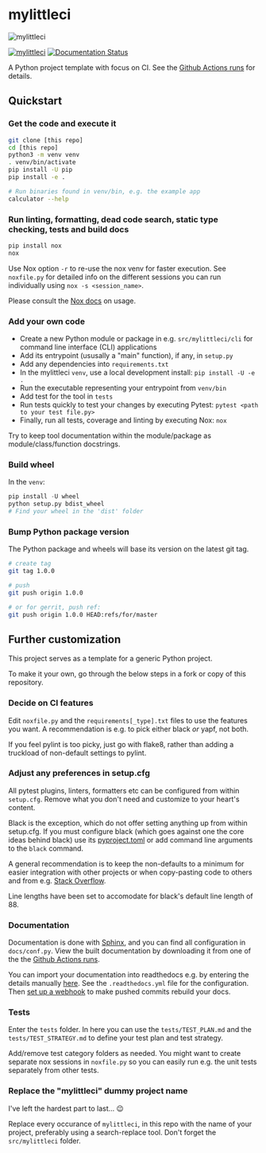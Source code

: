 # mylittleci

![mylittleci](https://user-images.githubusercontent.com/994357/80336623-15a73280-8858-11ea-89c1-b8b3a1b7a054.png)

[![mylittleci](https://github.com/fredrikaverpil/mylittleci/workflows/mylittleci/badge.svg?branch=master)](https://github.com/fredrikaverpil/mylittleci/actions?query=workflow%3Amylittleci)
[![Documentation Status](https://readthedocs.org/projects/mylittleci/badge/?version=latest)](https://mylittleci.readthedocs.io/en/latest/?badge=latest)

A Python project template with focus on CI. See the [Github Actions runs](https://github.com/fredrikaverpil/mylittleci/actions?query=workflow%3Amylittleci) for details.

## Quickstart

### Get the code and execute it

```bash
git clone [this repo]
cd [this repo]
python3 -m venv venv
. venv/bin/activate
pip install -U pip
pip install -e .

# Run binaries found in venv/bin, e.g. the example app
calculator --help
```

### Run linting, formatting, dead code search, static type checking, tests and build docs

```bash
pip install nox
nox
```

Use Nox option `-r` to re-use the nox venv for faster execution. See `noxfile.py` for detailed info on the different sessions you can run individually using `nox -s <session_name>`.

Please consult the [Nox docs](https://nox.thea.codes/en/stable) on usage.

### Add your own code

- Create a new Python module or package in e.g. `src/mylittleci/cli` for command line interface (CLI) applications
- Add its entrypoint (ususally a "main" function), if any, in `setup.py`
- Add any dependencies into `requirements.txt`
- In the mylittleci `venv`, use a local development install: `pip install -U -e .`
- Run the executable representing your entrypoint from `venv/bin`
- Add test for the tool in `tests`
- Run tests quickly to test your changes by executing Pytest: `pytest <path to your test file.py>`
- Finally, run all tests, coverage and linting by executing Nox: `nox`

Try to keep tool documentation within the module/package as module/class/function docstrings.

### Build wheel

In the `venv`:

```python
pip install -U wheel
python setup.py bdist_wheel
# Find your wheel in the 'dist' folder
```

### Bump Python package version

The Python package and wheels will base its version on the latest git tag.

```bash
# create tag
git tag 1.0.0

# push
git push origin 1.0.0

# or for gerrit, push ref:
git push origin 1.0.0 HEAD:refs/for/master
```

## Further customization

This project serves as a template for a generic Python project.

To make it your own, go through the below steps in a fork or copy of this repository.

### Decide on CI features

Edit `noxfile.py` and the `requirements[_type].txt` files to use the features you want. A recommendation is e.g. to pick either black _or_ yapf, not both.

If you feel pylint is too picky, just go with flake8, rather than adding a truckload of non-default settings to pylint.

### Adjust any preferences in setup.cfg

All pytest plugins, linters, formatters etc can be configured from within `setup.cfg`. Remove what you don't need and customize to your heart's content.

Black is the exception, which do not offer setting anything up from within setup.cfg. If you must configure black (which goes against one the core ideas behind black) use its [pyproject.toml](https://github.com/psf/black#pyprojecttoml) or add command line arguments to the `black` command.

A general recommendation is to keep the non-defaults to a minimum for easier integration with other projects or when copy-pasting code to others and from e.g. [Stack Overflow](https://stackoverflow.com).

Line lengths have been set to accomodate for black's default line length of 88.

### Documentation

Documentation is done with [Sphinx](https://www.sphinx-doc.org/en/master/), and you can find all configuration in `docs/conf.py`. View the built documentation by downloading it from one of the the [Github Actions runs](https://github.com/fredrikaverpil/mylittleci/actions?query=workflow%3Amylittleci).

You can import your documentation into readthedocs e.g. by entering the details manually [here](https://readthedocs.org/dashboard/import/manual). See the `.readthedocs.yml` file for the configuration. Then [set up a webhook](https://docs.readthedocs.io/en/stable/webhooks.html) to make pushed commits rebuild your docs.

### Tests

Enter the `tests` folder. In here you can use the `tests/TEST_PLAN.md` and the `tests/TEST_STRATEGY.md` to define your test plan and test strategy.

Add/remove test category folders as needed. You might want to create separate nox sessions in `noxfile.py` so you can easily run e.g. the unit tests separately from other tests.

### Replace the "mylittleci" dummy project name

I've left the hardest part to last... :wink:

Replace every occurance of `mylittleci`, in this repo with the name of your project, preferably using a search-replace tool. Don't forget the `src/mylittleci` folder.
